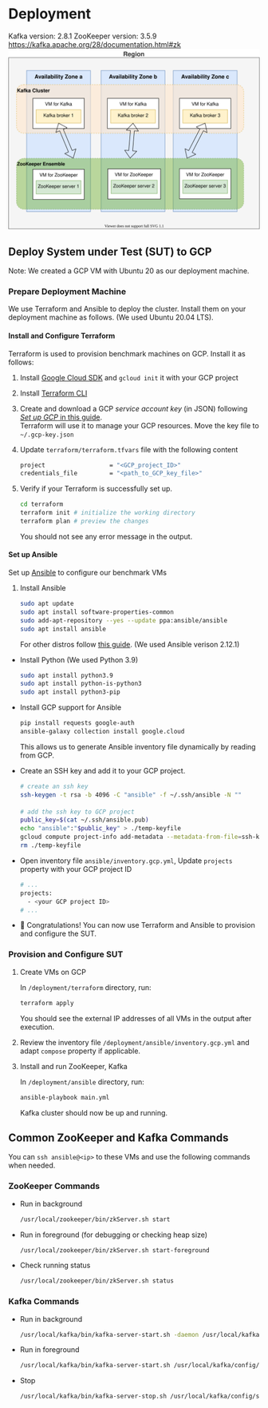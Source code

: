 # Deployment

Kafka version: 2.8.1
ZooKeeper version: 3.5.9
https://kafka.apache.org/28/documentation.html#zk
![Deploy Kafka on GCP](../diagrams/deploy-kafka-on-gcp.drawio.svg)

## Deploy System under Test (SUT) to GCP

Note: We created a GCP VM with Ubuntu 20 as our deployment machine.

### Prepare Deployment Machine

We use Terraform and Ansible to deploy the cluster. Install them on your deployment machine as follows. (We used Ubuntu 20.04 LTS).

#### Install and Configure Terraform

Terraform is used to provision benchmark machines on GCP.
Install it as follows:

1. Install [Google Cloud SDK](https://cloud.google.com/sdk/docs/install) and `gcloud init` it with your GCP project

2. Install [Terraform CLI](https://learn.hashicorp.com/tutorials/terraform/install-cli?in=terraform/gcp-get-started)

3. Create and download a GCP _service account key_ (in JSON) following [_Set up GCP_ in this guide](https://learn.hashicorp.com/tutorials/terraform/google-cloud-platform-build?in=terraform/gcp-get-started).\
   Terraform will use it to manage your GCP resources. Move the key file to `~/.gcp-key.json`

4. Update `terraform/terraform.tfvars` file with the following content

   ```bash
   project                  = "<GCP_project_ID>"
   credentials_file         = "<path_to_GCP_key_file>"
   ```

5. Verify if your Terraform is successfully set up.
   ```bash
   cd terraform
   terraform init # initialize the working directory
   terraform plan # preview the changes
   ```
   You should not see any error message in the output.

#### Set up Ansible

Set up [Ansible](https://www.ansible.com/) to configure our benchmark VMs

1. Install Ansible
   ```bash
   sudo apt update
   sudo apt install software-properties-common
   sudo add-apt-repository --yes --update ppa:ansible/ansible
   sudo apt install ansible
   ```
   For other distros follow [this guide](https://docs.ansible.com/ansible/latest/installation_guide/intro_installation.html#installing-ansible-on-specific-operating-systems). (We used Ansible verison 2.12.1)

- Install Python (We used Python 3.9)

  ```bash
  sudo apt install python3.9
  sudo apt install python-is-python3
  sudo apt install python3-pip
  ```

- Install GCP support for Ansible

  ```bash
  pip install requests google-auth
  ansible-galaxy collection install google.cloud
  ```

  This allows us to generate Ansible inventory file dynamically by reading from GCP.

- Create an SSH key and add it to your GCP project.

  ```bash
  # create an ssh key
  ssh-keygen -t rsa -b 4096 -C "ansible" -f ~/.ssh/ansible -N ""

  # add the ssh key to GCP project
  public_key=$(cat ~/.ssh/ansible.pub)
  echo "ansible":"$public_key" > ./temp-keyfile
  gcloud compute project-info add-metadata --metadata-from-file=ssh-keys=./temp-keyfile
  rm ./temp-keyfile
  ```

- Open inventory file `ansible/inventory.gcp.yml`, Update `projects` property with your GCP project ID

  ```bash
  # ...
  projects:
    - <your GCP project ID>
  # ...
  ```

- :tada: Congratulations! You can now use Terraform and Ansible to provision and configure the SUT.

### Provision and Configure SUT

1. Create VMs on GCP

   In `/deployment/terraform` directory, run:

   ```bash
   terraform apply
   ```

   You should see the external IP addresses of all VMs in the output after execution.

2. Review the inventory file `/deployment/ansible/inventory.gcp.yml` and adapt `compose` property if applicable.
3. Install and run ZooKeeper, Kafka

   In `/deployment/ansible` directory, run:

   ```bash
   ansible-playbook main.yml
   ```

   Kafka cluster should now be up and running.

## Common ZooKeeper and Kafka Commands

You can `ssh ansible@<ip>` to these VMs and use the following commands when needed.

### ZooKeeper Commands

- Run in background

  ```bash
  /usr/local/zookeeper/bin/zkServer.sh start
  ```

- Run in foreground (for debugging or checking heap size)

  ```bash
  /usr/local/zookeeper/bin/zkServer.sh start-foreground
  ```

- Check running status

  ```bash
  /usr/local/zookeeper/bin/zkServer.sh status
  ```

### Kafka Commands

- Run in background

  ```bash
  /usr/local/kafka/bin/kafka-server-start.sh -daemon /usr/local/kafka/config/server.properties
  ```

- Run in foreground

  ```bash
  /usr/local/kafka/bin/kafka-server-start.sh /usr/local/kafka/config/server.properties
  ```

- Stop

  ```bash
  /usr/local/kafka/bin/kafka-server-stop.sh /usr/local/kafka/config/server.properties
  ```
